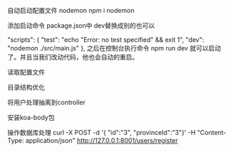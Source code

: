 自动启动配置文件 nodemon
npm i nodemon

添加启动命令
package.json中  dev替换成别的也可以

"scripts": {
    "test": "echo \"Error: no test specified\" &amp;&amp; exit 1",
    "dev": "nodemon ./src/main.js"
  },
之后在控制台执行命令 npm run dev 就可以启动了。并且当我们改动代码，他也会自动的重启。


读取配置文件


目录结构优化

将用户处理抽离到controller

安装koa-body包

操作数据库处理
curl -X POST -d '{ "id":"3", "provinceId":"3"}' -H "Content-Type: application/json" http://127.0.0.1:8001/users/register 
